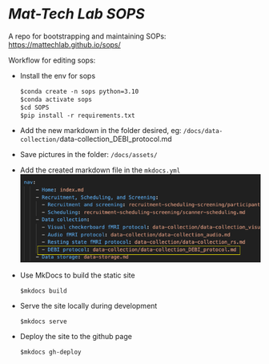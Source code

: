 # *Mat-Tech Lab SOPS*
A repo for bootstrapping and maintaining SOPs: https://mattechlab.github.io/sops/

Workflow for editing sops:
- Install the env for sops
  ```
  $conda create -n sops python=3.10 
  $conda activate sops
  $cd SOPS
  $pip install -r requirements.txt
  ```

- Add the new markdown in the folder desired, eg: `/docs/data-collection/`data-collection_DEBI_protocol.md
- Save pictures in the folder: `/docs/assets/`
- Add the created markdown file in the `mkdocs.yml`
 ![mkdocs_structure](/docs/assets/README/image.png)

- Use MkDocs to build the static site
  ```
  $mkdocs build
  ```
- Serve the site locally during development
  ```
  $mkdocs serve
  ```

- Deploy the site to the github page
  ```
  $mkdocs gh-deploy

  ```